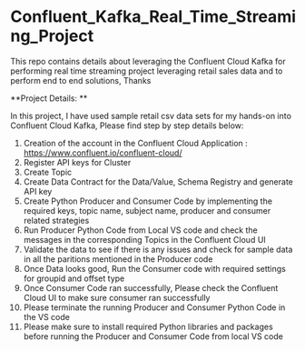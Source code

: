 # Confluent_Kafka_Real_Time_Streaming_Project
This repo contains details about leveraging the Confluent Cloud Kafka for performing real time streaming project leveraging retail sales data and to perform end to end solutions, Thanks

**Project Details: **

In this project, I have used sample retail csv data sets for my hands-on into Confluent Cloud Kafka, Please find step by step details below:
1. Creation of the account in the Confluent Cloud Application : https://www.confluent.io/confluent-cloud/
2. Register API keys for Cluster
3. Create Topic
4. Create Data Contract for the Data/Value, Schema Registry and generate API key
5. Create Python Producer and Consumer Code by implementing the required keys, topic name, subject name, producer and consumer related strategies
6. Run Producer Python Code from Local VS code and check the messages in the corresponding Topics in the Confluent Cloud UI
7. Validate the data to see if there is any issues and check for sample data in all the paritions mentioned in the Producer code
8. Once Data looks good, Run the Consumer code with required settings for groupid and offset type
9. Once Consumer Code ran successfully, Please check the Confluent Cloud UI to make sure consumer ran successfully
10. Please terminate the running Producer and Consumer Python Code in the VS code
11. Please make sure to install required Python libraries and packages before running the Producer and Consumer Code from local VS code
    
